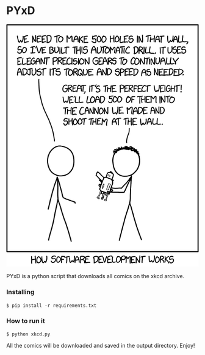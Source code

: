 # PYxD

![](software_development.png)


PYxD is a python script that downloads all comics on the xkcd archive. 

### Installing

```
$ pip install -r requirements.txt
```

### How to run it

```
$ python xkcd.py
```

All the comics will be downloaded and saved in the output directory. Enjoy! 
